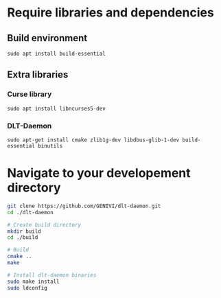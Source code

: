 # Require libraries and dependencies
## Build environment
`sudo apt install build-essential`
## Extra libraries
### Curse library
`sudo apt install libncurses5-dev`
### DLT-Daemon
`sudo apt-get install cmake zlib1g-dev libdbus-glib-1-dev build-essential binutils`

# Navigate to your developement directory
```bash
git clone https://github.com/GENIVI/dlt-daemon.git
cd ./dlt-daemon

# Create build directory
mkdir build
cd ./build

# Build
cmake ..
make

# Install dlt-daemon binaries
sudo make install
sudo ldconfig
```